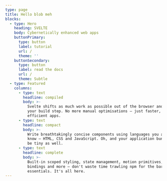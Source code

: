 ```yaml
---
type: page
title: Hello blob meh
blocks:
  - type: Hero
    heading: SVELTE
    body: Cybernetically enhanced web apps
    buttonPrimary:
      type: button
      label: tutorial
      url: /
      theme: ''
    buttonSecondary:
      type: button
      label: read the docs
      url: /
      theme: Subtle
  - type: Featured
    columns:
      - type: text
        headline: compiled
        body: >-
          Svelte shifts as much work as possible out of the browser and into
          your build step. No more manual optimisations — just faster, more
          efficient apps.
      - type: text
        headline: compact
        body: >-
          Write breathtakingly concise components using languages you already
          know — HTML, CSS and JavaScript. Oh, and your application bundles will
          be tiny as well.
      - type: text
        headline: complete
        body: >-
          Built-in scoped styling, state management, motion primitives, form
          bindings and more — don't waste time trawling npm for the bare
          essentials. It's all here.
---
```


